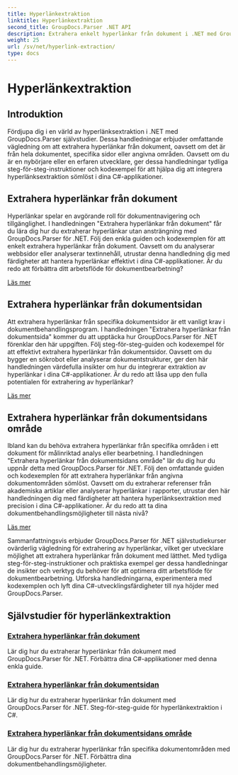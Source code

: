 ```yaml
---
title: Hyperlänkextraktion
linktitle: Hyperlänkextraktion
second_title: GroupDocs.Parser .NET API
description: Extrahera enkelt hyperlänkar från dokument i .NET med GroupDocs.Parser. Förbättra dina C#-applikationer med steg-för-steg-guider för extrahering av hyperlänkar.
weight: 25
url: /sv/net/hyperlink-extraction/
type: docs
---
```

# Hyperlänkextraktion

## Introduktion

Fördjupa dig i en värld av hyperlänksextraktion i .NET med GroupDocs.Parser självstudier. Dessa handledningar erbjuder omfattande vägledning om att extrahera hyperlänkar från dokument, oavsett om det är från hela dokumentet, specifika sidor eller angivna områden. Oavsett om du är en nybörjare eller en erfaren utvecklare, ger dessa handledningar tydliga steg-för-steg-instruktioner och kodexempel för att hjälpa dig att integrera hyperlänksextraktion sömlöst i dina C#-applikationer.

## Extrahera hyperlänkar från dokument

Hyperlänkar spelar en avgörande roll för dokumentnavigering och tillgänglighet. I handledningen "Extrahera hyperlänkar från dokument" får du lära dig hur du extraherar hyperlänkar utan ansträngning med GroupDocs.Parser för .NET. Följ den enkla guiden och kodexemplen för att enkelt extrahera hyperlänkar från dokument. Oavsett om du analyserar webbsidor eller analyserar textinnehåll, utrustar denna handledning dig med färdigheter att hantera hyperlänkar effektivt i dina C#-applikationer. Är du redo att förbättra ditt arbetsflöde för dokumentbearbetning?

[Läs mer](./extract-hyperlinks-from-document/)

## Extrahera hyperlänkar från dokumentsidan

Att extrahera hyperlänkar från specifika dokumentsidor är ett vanligt krav i dokumentbehandlingsprogram. I handledningen "Extrahera hyperlänkar från dokumentsida" kommer du att upptäcka hur GroupDocs.Parser för .NET förenklar den här uppgiften. Följ steg-för-steg-guiden och kodexempel för att effektivt extrahera hyperlänkar från dokumentsidor. Oavsett om du bygger en sökrobot eller analyserar dokumentstrukturer, ger den här handledningen värdefulla insikter om hur du integrerar extraktion av hyperlänkar i dina C#-applikationer. Är du redo att låsa upp den fulla potentialen för extrahering av hyperlänkar?

[Läs mer](./extract-hyperlinks-from-document-page/)

## Extrahera hyperlänkar från dokumentsidans område

Ibland kan du behöva extrahera hyperlänkar från specifika områden i ett dokument för målinriktad analys eller bearbetning. I handledningen "Extrahera hyperlänkar från dokumentsidans område" lär du dig hur du uppnår detta med GroupDocs.Parser för .NET. Följ den omfattande guiden och kodexemplen för att extrahera hyperlänkar från angivna dokumentområden sömlöst. Oavsett om du extraherar referenser från akademiska artiklar eller analyserar hyperlänkar i rapporter, utrustar den här handledningen dig med färdigheter att hantera hyperlänksextraktion med precision i dina C#-applikationer. Är du redo att ta dina dokumentbehandlingsmöjligheter till nästa nivå?

[Läs mer](./extract-hyperlinks-from-document-page-area/)

Sammanfattningsvis erbjuder GroupDocs.Parser för .NET självstudiekurser ovärderlig vägledning för extrahering av hyperlänkar, vilket ger utvecklare möjlighet att extrahera hyperlänkar från dokument med lätthet. Med tydliga steg-för-steg-instruktioner och praktiska exempel ger dessa handledningar de insikter och verktyg du behöver för att optimera ditt arbetsflöde för dokumentbearbetning. Utforska handledningarna, experimentera med kodexemplen och lyft dina C#-utvecklingsfärdigheter till nya höjder med GroupDocs.Parser.
## Självstudier för hyperlänkextraktion
### [Extrahera hyperlänkar från dokument](./extract-hyperlinks-from-document/)
Lär dig hur du extraherar hyperlänkar från dokument med GroupDocs.Parser för .NET. Förbättra dina C#-applikationer med denna enkla guide.
### [Extrahera hyperlänkar från dokumentsidan](./extract-hyperlinks-from-document-page/)
Lär dig hur du extraherar hyperlänkar från dokument med GroupDocs.Parser för .NET. Steg-för-steg-guide för hyperlänkextraktion i C#.
### [Extrahera hyperlänkar från dokumentsidans område](./extract-hyperlinks-from-document-page-area/)
Lär dig hur du extraherar hyperlänkar från specifika dokumentområden med GroupDocs.Parser för .NET. Förbättra dina dokumentbehandlingsmöjligheter.